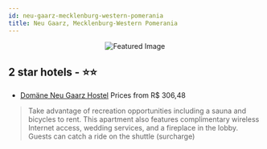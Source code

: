 ```yaml
---
id: neu-gaarz-mecklenburg-western-pomerania
title: Neu Gaarz, Mecklenburg-Western Pomerania
---
```


<center><img src="https://i.travelapi.com/hotels/12000000/11860000/11852600/11852536/2fc590ae_z.jpg" alt="Featured Image" /></center>


##  2 star hotels - ⭐️⭐️

-    [Domäne Neu Gaarz Hostel](https://us.hurb.com/hotels/neu-gaarz/domane-neu-gaarz-hostel-JNP-JP319108?cmp=18055) Prices from R$ 306,48
   > Take advantage of recreation opportunities including a sauna and bicycles to rent. This apartment also features complimentary wireless Internet access, wedding services, and a fireplace in the lobby. Guests can catch a ride on the shuttle (surcharge)
